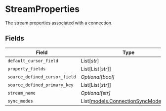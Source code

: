 # StreamProperties

The stream properties associated with a connection.


## Fields

| Field                                                                      | Type                                                                       | Required                                                                   | Description                                                                |
| -------------------------------------------------------------------------- | -------------------------------------------------------------------------- | -------------------------------------------------------------------------- | -------------------------------------------------------------------------- |
| `default_cursor_field`                                                     | List[*str*]                                                                | :heavy_minus_sign:                                                         | N/A                                                                        |
| `property_fields`                                                          | List[List[*str*]]                                                          | :heavy_minus_sign:                                                         | N/A                                                                        |
| `source_defined_cursor_field`                                              | *Optional[bool]*                                                           | :heavy_minus_sign:                                                         | N/A                                                                        |
| `source_defined_primary_key`                                               | List[List[*str*]]                                                          | :heavy_minus_sign:                                                         | N/A                                                                        |
| `stream_name`                                                              | *Optional[str]*                                                            | :heavy_minus_sign:                                                         | N/A                                                                        |
| `sync_modes`                                                               | List[[models.ConnectionSyncModeEnum](../models/connectionsyncmodeenum.md)] | :heavy_minus_sign:                                                         | N/A                                                                        |